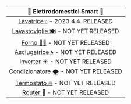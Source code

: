 
| 📡 Elettrodomestici Smart 📶|
| :---: |
| [Lavatrice 💧](lavatrice.md) - 2023.4.4. RELEASED|
| [Lavastoviglie 🍽](#lavastoviglie) - NOT YET RELEASED| 
| [Forno 👨‍🍳](#forno) - NOT YET RELEASED|
| [Asciugatrice 🌀](#asciugatrice) - NOT YET RELEASED|
| [Inverter ☀](#inverter) - NOT YET RELEASED|
| [Condizionatore 🌪](#condizionatore) - NOT YET RELEASED|
| [Termostato 🔥](#termostato) - NOT YET RELEASED|
| [Router 📶](#router) - NOT YET RELEASED|



